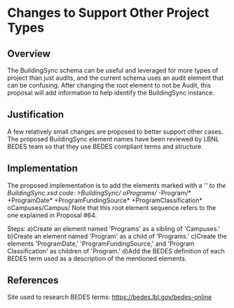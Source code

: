 # Changes to Support Other Project Types #

## Overview ##
The BuildingSync schema can be useful and leveraged for more types of project than just audits, and the current schema uses an audit element that can be confusing. After changing the root element to not be Audit, this proposal will add information to help identify the BuildingSync instance.

## Justification ##
A few relatively small changes are proposed to better support other cases. The proposed BuildingSync element names have been reviewed by LBNL BEDES team so that they use BEDES compliant terms and structure.

## Implementation ##
The proposed implementation is to add the elements marked with a '*' to the BuildingSync.xsd code:
	>BuildingSync/
		oPrograms/*
			-Program/*
				+ProgramDate*
				+ProgramFundingSource*
				+ProgramClassification*
		oCampuses/Campus/
Note that this root element sequence refers to the one explained in Proposal #64.

Steps:
	a)Create an element named 'Programs' as a sibling of 'Campuses.'
	b)Create an element named 'Program' as a child of 'Programs.'
	c)Create the elements 'ProgramDate,' 'ProgramFundingSource,' and 'Program Classification' as children of 'Program.'
	d)Add the BEDES definition of each BEDES term used as a description of the mentioned elements.


## References ##
Site used to research BEDES terms: https://bedes.lbl.gov/bedes-online